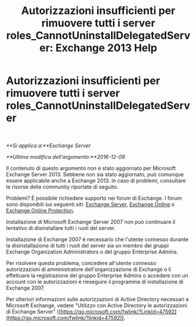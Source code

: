 ﻿---
title: 'Autorizzazioni insufficienti per rimuovere tutti i server roles_CannotUninstallDelegatedServer: Exchange 2013 Help'
TOCTitle: Autorizzazioni insufficienti per rimuovere tutti i server roles_CannotUninstallDelegatedServer
ms:assetid: 214ae6f3-15e7-4337-99e8-40f9547c8e0c
ms:mtpsurl: https://technet.microsoft.com/it-it/library/ms.exch.setupreadiness.cannotuninstalldelegatedserver(v=EXCHG.150)
ms:contentKeyID: 50480151
ms.date: 05/22/2018
mtps_version: v=EXCHG.150
ms.translationtype: MT
---

# Autorizzazioni insufficienti per rimuovere tutti i server roles\_CannotUninstallDelegatedServer

 

_**Si applica a:**Exchange Server_

_**Ultima modifica dell'argomento:**2016-12-09_

Il contenuto di questo argomento non è stato aggiornato per Microsoft Exchange Server 2013. Sebbene non sia stato aggiornato, può comunque essere applicabile anche a Exchange 2013. In caso di problemi, consultare le risorse della community riportate di seguito.

Problemi? È possibile richiedere supporto nei forum di Exchange. I forum sono disponibili sui seguenti siti: [Exchange Server](https://go.microsoft.com/fwlink/p/?linkid=60612), [Exchange Online](https://go.microsoft.com/fwlink/p/?linkid=267542) o [Exchange Online Protection](https://go.microsoft.com/fwlink/p/?linkid=285351).

Installazione di Microsoft Exchange Server 2007 non può continuare il tentativo di disinstallare tutti i ruoli del server.

Installazione di Exchange 2007 è necessario che l'utente connesso durante la disinstallazione di tutti i ruoli del server sia un membro dei gruppi Exchange Organization Administrators o del gruppo Enterprise Admins.

Per risolvere questo problema, concedere all'utente connesso autorizzazioni di amministratore dell'organizzazione di Exchange o li effettuare la registrazione del gruppo Enterprise Admins o accedere con un account con le autorizzazioni e rieseguire il programma di installazione di Exchange 2007.

Per ulteriori informazioni sulle autorizzazioni di Active Directory necessari a Microsoft Exchange, vedere "Utilizzo con Active Directory le autorizzazioni di Exchange Server" ([https://go.microsoft.com/fwlink/?LinkId=47592](https://go.microsoft.com/fwlink/?linkid=47592)).

